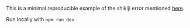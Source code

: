 This is a minimal reproducible example of the shikiji error mentioned [here](https://github.com/antfu/shikiji/issues/13).

Run locally with `npm run dev`